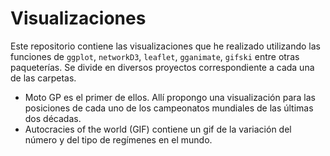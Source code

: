 # Visualizaciones
 Este repositorio contiene las visualizaciones que he realizado utilizando las funciones de `ggplot`, `networkD3`, `leaflet`, `gganimate`, `gifski` entre otras paqueterías. Se divide en diversos proyectos correspondiente a cada una de las carpetas. 
 
 - Moto GP es el primer de ellos. Allí propongo una visualización para las posiciones de cada uno de los campeonatos mundiales de las últimas dos décadas. 
 - Autocracies of the world (GIF) contiene un gif de la variación del número y del tipo de regímenes en el mundo.
